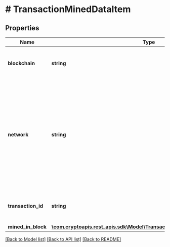 # # TransactionMinedDataItem

## Properties

Name | Type | Description | Notes
------------ | ------------- | ------------- | -------------
**blockchain** | **string** | Represents the specific blockchain protocol name, e.g. Ethereum, Bitcoin, etc. |
**network** | **string** | Represents the name of the blockchain network used; blockchain networks are usually identical as technology and software, but they differ in data, e.g. - \&quot;mainnet\&quot; is the live network with actual data while networks like \&quot;testnet\&quot;, \&quot;ropsten\&quot;, \&quot;rinkeby\&quot; are test networks. |
**transaction_id** | **string** | Defines the unique ID of the specific transaction, i.e. its identification number. |
**mined_in_block** | [**\com.cryptoapis.rest_apis.sdk\Model\TransactionMinedDataItemMinedInBlock**](TransactionMinedDataItemMinedInBlock.md) |  |

[[Back to Model list]](../../README.md#models) [[Back to API list]](../../README.md#endpoints) [[Back to README]](../../README.md)
